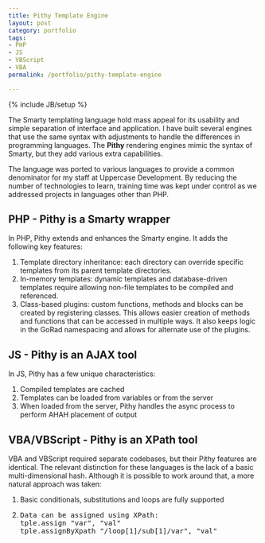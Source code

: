 ```yaml
---
title: Pithy Template Engine
layout: post
category: portfolio
tags:
- PHP
- JS
- VBScript
- VBA
permalink: /portfolio/pithy-template-engine

---
```

{% include JB/setup %}
<div id="node-25" class="node node-portfolio node-promoted">
  <div class="content clearfix">
    <div class="field field-name-body field-type-text-with-summary field-label-hidden"><div class="field-items"><div class="field-item even"><p>The Smarty templating language hold mass appeal for its usability and simple separation of interface and application. I have built several engines that use the same syntax with adjustments to handle the differences in programming languages. The <strong>Pithy</strong> rendering engines mimic the syntax of Smarty, but they add various extra capabilities.</p>
<p>The language was ported to various languages to provide a common denominator for my staff at Uppercase Development. By reducing the number of technologies to learn, training time was kept under control as we addressed projects in languages other than PHP.</p>
<h2>PHP - Pithy is a Smarty wrapper</h2>
<p>In PHP, Pithy extends and enhances the Smarty engine. It adds the following key features:</p>
<ol><li>Template directory inheritance: each directory can override specific templates from its parent template directories.</li>
    <li>In-memory templates: dynamic templates and database-driven templates require allowing non-file templates to be compiled and referenced.</li>
    <li>Class-based plugins: custom functions, methods and blocks can be created by registering classes. This allows easier creation of methods and functions that can be accessed in multiple ways. It also keeps logic in the GoRad namespacing and allows for alternate use of the plugins.</li>
</ol><h2>JS - Pithy is an AJAX tool</h2>
<p>In JS, Pithy has a few unique characteristics:</p>
<ol><li>Compiled templates are cached</li>
    <li>Templates can be loaded from variables or from the server</li>
    <li>When loaded from the server, Pithy handles the async process to perform AHAH placement of output</li>
</ol><h2>VBA/VBScript - Pithy is an XPath tool</h2>
<p>VBA and VBScript required separate codebases, but their Pithy features are identical. The relevant distinction for these languages is the lack of a basic multi-dimensional hash. Although it is possible to work around that, a more natural approach was taken:</p>
<ol><li>Basic conditionals, substitutions and loops are fully supported</li>
    <li>
    <pre>
Data can be assigned using XPath:
tple.assign "var", "val"
tple.assignByXpath "/loop[1]/sub[1]/var", "val"</pre>
    </li>
</ol><p> </p></div></div></div>  </div>
</div>
